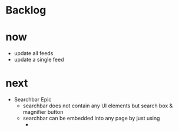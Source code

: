 Backlog
=

# now
* update all feeds
* update a single feed

# next

* Searchbar Epic
    * searchbar does not contain any UI elements but search box & magnifier button
    * searchbar can be embedded into any page by just using 
        * <script src="searchbar.js> and 
        * <script>const searchbarInit = {"tenantId": "bb767618-c70a-4edd-9f15-b5cce7aeda0e", "anchorDOMid": "mySearchbarContainerDOMelement"};</script>
    * every searchbar request contains a `teananId` query parameter
    * the `query` parameter should be passed instead of `sSearchTerm` query parameter for queries
        
# future

* get the credentials out of SCM (use Vault?)
* add search provider to "Google Sites"
    > https://sites.google.com/a/loxal.net/portal/system/app/pages/admin/settings 
    > "Enable and configure search option" 
    > Sitesearch also available as Google Gadget